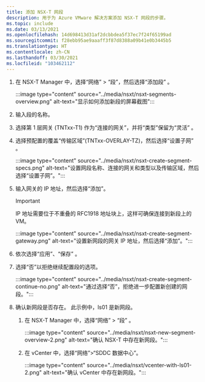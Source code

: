 ```yaml
---
title: 添加 NSX-T 网段
description: 用于为 Azure VMware 解决方案添加 NSX-T 网段的步骤。
ms.topic: include
ms.date: 03/13/2021
ms.openlocfilehash: 14d698413d31af2dcbbdea5f37ec7f24f65199ad
ms.sourcegitcommit: f28ebb95ae9aaaff3f87d8388a09b41e0b3445b5
ms.translationtype: HT
ms.contentlocale: zh-CN
ms.lasthandoff: 03/30/2021
ms.locfileid: "103462112"
---
```

<!-- Used in manage-dhcp.md and tutorial-nsx-t-network-segment.md -->

1. 在 NSX-T Manager 中，选择“网络” > “段”，然后选择“添加段”  。 

   :::image type="content" source="../media/nsxt/nsxt-segments-overview.png" alt-text="显示如何添加新段的屏幕截图":::

1. 输入段的名称。

1. 选择第 1 层网关 (TNTxx-T1) 作为“连接的网关”，并将“类型”保留为“灵活” 。

1. 选择预配置的覆盖“传输区域”(TNTxx-OVERLAY-TZ)，然后选择“设置子网” 。 

   :::image type="content" source="../media/nsxt/nsxt-create-segment-specs.png" alt-text="设置网段名称、连接的网关和类型以及传输区域，然后选择“设置子网”。":::

1. 输入网关的 IP 地址，然后选择“添加”。 

   >[!IMPORTANT]
   >IP 地址需要位于不重叠的 RFC1918 地址块上，这样可确保连接到新段上的 VM。

   :::image type="content" source="../media/nsxt/nsxt-create-segment-gateway.png" alt-text="设置新网段的网关 IP 地址，然后选择“添加”。":::

1. 依次选择“应用”、“保存” 。

1. 选择“否”以拒绝继续配置段的选项。 

   :::image type="content" source="../media/nsxt/nsxt-create-segment-continue-no.png" alt-text="通过选择“否”，拒绝进一步配置新创建的网段。":::

1. 确认新网段是否存在。 此示例中，ls01 是新网段。

   1. 在 NSX-T Manager 中，选择“网络” > “段” 。 

      :::image type="content" source="../media/nsxt/nsxt-new-segment-overview-2.png" alt-text="确认 NSX-T 中存在新网段。":::

   1. 在 vCenter 中，选择“网络”>“SDDC 数据中心”。

      :::image type="content" source="../media/nsxt/vcenter-with-ls01-2.png" alt-text="确认 vCenter 中存在新网段。":::